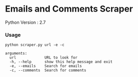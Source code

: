 # Emails and Comments Scraper
Python Version : 2.7


### Usage
```
python scraper.py url -e -c
 
arguments:
  url             URL to look for
  -h, --help      show this help message and exit
  -e, --emails    Search for emails
  -c, --comments  Search for comments
```
